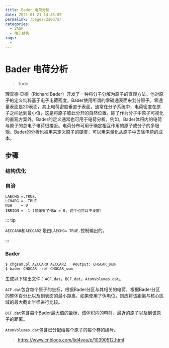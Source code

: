 ```yaml
---
title: Bader 电荷分析
date: 2021-01-21 14:48:09
permalink: /pages/2a0d7d/
categories: 
  - VASP
  - 电子结构
tags: 
  - 
---
```


# Bader 电荷分析

> Todo

理查德·贝德（Richard Bader）开发了一种将分子分解为原子的直观方法。他对原子的定义纯粹基于电子电荷密度。Bader使用所谓的零磁通表面来划分原子。零通量表面是2D表面，其上电荷密度垂直于表面。通常在分子系统中，电荷密度在原子之间达到最小值，这是将原子彼此分开的自然位置。除了作为分子中原子可视化的直观方案外，Bader的定义通常也可用于电荷分析。例如，Bader体积内的电荷与原子的总电子电荷很接近。电荷分布可用于确定相互作用的原子或分子的多极矩。Bader的分析也被用来定义原子的硬度，可以用来量化从原子中去除电荷的成本。



## 步骤

### 结构优化

### 自洽

```
LAECHG =.TRUE.
LCHARG = .TRUE.
NSW    = 0
IBRION = -1 (前面有了NSW = 0, 这个也可以不设置)
```

::: tip

 `AECCAR0`和`AECCAR2` 是由`LAECHG=.TRUE.`控制输出的。

:::

### Bader

```
$ chgsum.pl AECCAR0 AECCAR2   #output: CHGCAR_sum
$ bader CHGCAR -ref CHGCAR_sum
```
生成以下输出文件：`ACF.dat`，`BCF.dat`，`AtomVolumes.dat`。

`ACF.dat`包含每个原子的坐标，根据Bader分区与其相关的电荷，根据Bader分区的整体百分比以及到表面的最小距离。如果使用了伪电位，则应将该距离与核心区域的最大截止半径进行比较。

`BCF.dat`包含每个Bader最大值的坐标，该体积内的电荷，最近的原子以及到该原子的距离。

`AtomVolumes.dat`包含已分配给每个原子的每个卷的编号。





> https://www.cnblogs.com/ljd4you/p/10390512.html
